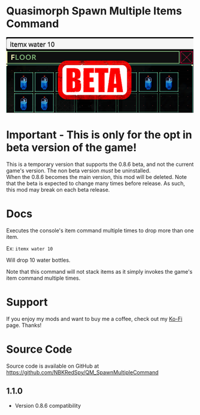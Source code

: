 # Quasimorph Spawn Multiple Items Command

![thumbnail icon](media/thumbnail.png)

# Important - This is only for the opt in beta version of the game!

This is a temporary version that supports the 0.8.6 beta, and not the current game's version.
The non beta version *must* be uninstalled.  
When the 0.8.6 becomes the main version, this mod will be deleted.
Note that the beta is expected to change many times before release.
As such, this mod may break on each beta release.

# Docs

Executes the console's item command multiple times to drop more than one item.

Ex:
`itemx water 10`

Will drop 10 water bottles.

Note that this command will not stack items as it simply invokes the game's item command multiple times.

# Support
If you enjoy my mods and want to buy me a coffee, check out my [Ko-Fi](https://ko-fi.com/nbkredspy71915) page.
Thanks!

# Source Code
Source code is available on GitHub at https://github.com/NBKRedSpy/QM_SpawnMultipleCommand

## 1.1.0
* Version 0.8.6 compatibility
